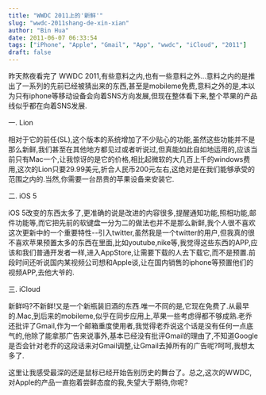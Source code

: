 ```yaml
---
title: "WWDC 2011上的'新鲜'"
slug: "wwdc-2011shang-de-xin-xian"
author: "Bin Hua"
date: 2011-06-07 06:33:54
tags: ["iPhone", "Apple", "Gmail", "App", "wwdc", "iCloud", "2011"]
draft: false
---
```


昨天熬夜看完了 WWDC 2011,有些意料之内,也有一些意料之外...意料之内的是推出了一系列的先前已经被猜出来的东西,甚至是mobileme免费,意料之外的是,本以为只有iphone等移动设备会向着SNS方向发展,但现在整体看下来,整个苹果的产品线似乎都在向着SNS发展.

一. Lion

相对于它的前任(SL),这个版本的系统增加了不少贴心的功能,虽然这些功能并不是那么新鲜,我们甚至在其他地方都见过或者听说过,但真能如此自如地运用的,应该当前只有Mac一个,让我惊讶的是它的价格,相比起微软的大几百上千的windows费用,这次的Lion只要29.99美元,折合人民币200元左右,这绝对是在我们能够承受的范围之内的.当然,你需要一台昂贵的苹果设备来安装它.

二. iOS 5

iOS 5改变的东西太多了,更准确的说是改进的内容很多,提醒通知功能,照相功能,邮件功能等,而它把先前的软键盘一分为二的做法也并不是那么新鲜,我个人很不喜欢这次更新中的一个重要特性--引入twitter,虽然我是一个twitter的用户,但我真的很不喜欢苹果预置太多的东西在里面,比如youtube,nike等,我觉得这些东西的APP,应该和我们普通开发者一样,进入AppStore,让需要下载的人去下载它,而不是预置.前段时间还听说国内某视频公司想和Apple谈,让在国内销售的iphone等预置他们的视频APP,去他大爷的.

三. iCloud

新鲜吗?不新鲜!又是一个新瓶装旧酒的东西.唯一不同的是,它现在免费了.从最早的.Mac,到后来的mobileme,似乎在同步应用上,苹果一些考虑得都不够成熟.老乔还批评了Gmail,作为一个邮箱重度使用者,我觉得老乔说这个话是没有任何一点底气的,他除了能拿那广告来说事外,基本已经没有批评Gmail的理由了,不知道Google是否会针对老乔的这段话来对Gmail调整,让Gmail去掉所有的广告呢?呵呵,我想太多了.

这里让我感受最深的还是鼠标已经开始告别历史的舞台了。总之,这次的WWDC,对Apple的产品一直抱着尝鲜态度的我,失望大于期待,你呢?
